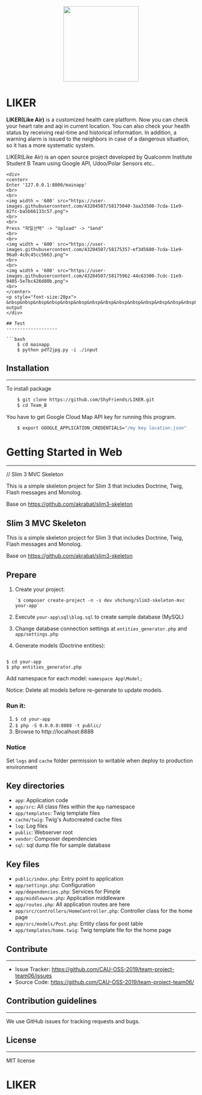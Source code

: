 
<div>
<center>
<img width='200' src="https://user-images.githubusercontent.com/43204507/57985512-f0387300-7aa3-11e9-8eea-a1cc4603d649.png">
</center>
</div>

# LIKER

**LIKER(Like Air)** is a customized health care platform. Now you can check your heart rate and aqi in current location. You can also check your health status by receiving real-time and historical information. In addition, a warning alarm is issued to the neighbors in case of a dangerous situation, so it has a more systematic system.

LIKER(Like Air) is an open source project developed by Qualcomm Institute Student B Team using Google API, Udoo/Polar Sensors etc..


```
<div>
<center>
Enter '127.0.0.1:8000/mainapp'
<br>
<br>
<img width = '600' src="https://user-images.githubusercontent.com/43204507/58175040-3aa33500-7cda-11e9-82fc-ba5b66133c57.png">
<br>
<br>
Press "파일선택" -> "Upload" -> "Send"
<br>
<br>
<img width = '600' src="https://user-images.githubusercontent.com/43204507/58175357-ef3d5680-7cda-11e9-96a0-4c0c45cc5663.png">
<br>
<br>
<img width = '600' src="https://user-images.githubusercontent.com/43204507/58175962-44c63300-7cdc-11e9-9485-5e7bc426d80b.png">
<br>
</center>
<p style="font-size:20px"> &nbsp&nbsp&nbsp&nbsp&nbsp&nbsp&nbsp&nbsp&nbsp&nbsp&nbsp&nbsp&nbsp&nbsp&nbsp&nbsp&nbsp&nbsp&nbsp&nbsp&nbsp&nbsp&nbsp&nbsp&nbsp&nbsp&nbsp&nbsp&nbsp&nbsp&nbspinput&nbsp&nbsp&nbsp&nbsp&nbsp&nbsp&nbsp&nbsp&nbsp&nbsp&nbsp&nbsp&nbsp&nbsp&nbsp&nbsp&nbsp&nbsp&nbsp&nbsp&nbsp&nbsp&nbsp&nbsp&nbsp&nbsp&nbsp&nbsp&nbsp&nbsp&nbsp&nbsp&nbsp&nbsp&nbsp&nbsp&nbsp&nbsp&nbsp&nbsp&nbsp&nbsp&nbsp&nbsp&nbsp&nbsp&nbsp&nbsp&nbsp&nbsp&nbsp&nbsp&nbsp&nbsp&nbsp&nbsp&nbsp&nbsp&nbsp&nbsp&nbsp&nbsp&nbsp output
</div>

## Test
-------------------

```bash
    $ cd mainapp
    $ python pdf2jpg.py -i ./input
```

## Installation
---------------
To install package
```bash
    $ git clone https://github.com/ShyFriends/LIKER.git
    $ cd Team_B
```
You have to get Google Cloud Map API key for running this program.
```bash
    $ export GOOGLE_APPLICATION_CREDENTIALS="/my key location.json"
```

# Getting Started in Web
------------------------------

// Slim 3 MVC Skeleton

This is a simple skeleton project for Slim 3 that includes Doctrine, Twig, Flash messages and Monolog.

Base on https://github.com/akrabat/slim3-skeleton

## Slim 3 MVC Skeleton

This is a simple skeleton project for Slim 3 that includes Doctrine, Twig, Flash messages and Monolog.

Base on https://github.com/akrabat/slim3-skeleton

## Prepare

1. Create your project:

       `$ composer create-project -n -s dev vhchung/slim3-skeleton-mvc your-app`

1. Execute `your-app\sql\blog.sql` to create sample database (MySQL)
2. Change database connection settings at `entities_generator.php` and `app/settings.php`
3. Generate models (Doctrine entities):

```

$ cd your-app
$ php entities_generator.php

```

 Add namespace for each model: `namespace App\Model;`

 Notice: Delete all models before re-generate to update models.

### Run it:

1. `$ cd your-app`
2. `$ php -S 0.0.0.0:8888 -t public/`
3. Browse to http://localhost:8888

### Notice

Set `logs` and `cache` folder permission to writable when deploy to production environment

## Key directories

* `app`: Application code
* `app/src`: All class files within the `App` namespace
* `app/templates`: Twig template files
* `cache/twig`: Twig's Autocreated cache files
* `log`: Log files
* `public`: Webserver root
* `vendor`: Composer dependencies
* `sql`: sql dump file for sample database

## Key files

* `public/index.php`: Entry point to application
* `app/settings.php`: Configuration
* `app/dependencies.php`: Services for Pimple
* `app/middleware.php`: Application middleware
* `app/routes.php`: All application routes are here
* `app/src/controllers/HomeController.php`: Controller class for the home page
* `app/src/models/Post.php`: Entity class for post table
* `app/templates/home.twig`: Twig template file for the home page

## Contribute
----------------
* Issue Tracker: https://github.com/CAU-OSS-2019/team-project-team06/issues
* Source Code: https://github.com/CAU-OSS-2019/team-project-team06/

## Contribution guidelines
-----------------------
We use GitHub issues for tracking requests and bugs.

## License
------------------------
MIT license

# LIKER
